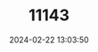 ---
title: "11143"
category: "Lagenorhynchus australis"
draft: false
date: 2024-02-22 13:03:50
languages:
  English: ["Blackchin Dolphin", "Peale's Dolphin"]
  French: ["Dauphin De Peale", "Lagénorhynque De Peale"]
  Spanish; Castilian: ["Delfín Austral"]
  German: ["Peale-Delfin"]
---